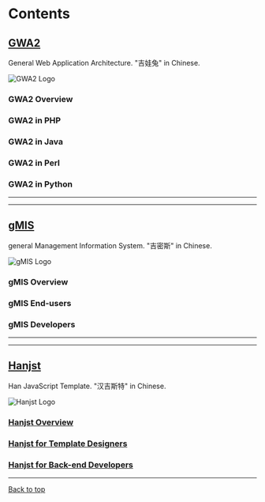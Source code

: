 
# Contents

## [GWA2](gwa2/index)
General Web Application Architecture.
"吉娃兔" in Chinese.

![GWA2 Logo](http://ufqi.com/blog/wp-content/uploads/2016/09/gwa2-logo-201606.v2.png)

### GWA2 Overview
### GWA2 in PHP
### GWA2 in Java
### GWA2 in Perl
### GWA2 in Python


----



---

## [gMIS](gmis/index)
general Management Information System.
"吉密斯" in Chinese.

![gMIS Logo](https://ufqi.com/dev/gmis/gmis-logo-201606.png)

### gMIS Overview
### gMIS End-users
### gMIS Developers

---


---

## [Hanjst](hanjst/index)
Han JavaScript Template.
"汉吉斯特" in Chinese.

![Hanjst Logo](http://ufqi.com/blog/wp-content/uploads/2019/06/hanjst-logo.201901.jpg)

### [Hanjst Overview](/hanjst/what-is-hanjst)
### [Hanjst for Template Designers](/hanjst/hanjst-syntax)
### [Hanjst for Back-end Developers](/hanjst/hanjst-class)


---
[Back to top](index)
<!--stackedit_data:
eyJwcm9wZXJ0aWVzIjoidGl0bGU6ICdHV0EyLCBnTUlTIGFuZC
BIYW5qc3QnXG5hdXRob3I6ICdYZW54aW4sIFdhZGVsYXUnXG50
YWdzOiAnR1dBMiwgZ01JUywgSGFuanN0LCDlkInlqIPlhZQsIO
WQieWvhuaWrywg5rGJ5ZCJ5pav54m5J1xuZGF0ZTogJzIwMTkt
MDgtMDgnXG4iLCJoaXN0b3J5IjpbNjcyODkxNzU3LDEzMDE5MD
k3MjIsMjE0NzQ5Mzc2LC0xNTkyMTkxNDMyLC01Mjc1ODI0MzEs
LTE0MTg1ODQ3NzUsLTEyNDMwNTkwMDQsNTM2MDIzNTAsOTg4ND
E0MjEwLC00NTIzNTg1MTQsLTE1MDg4OTc0MzAsLTYxMzQxMTY3
NCwxMjc1NzM1MTQ5XX0=
-->
